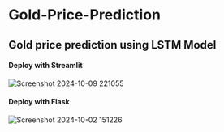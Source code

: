 # Gold-Price-Prediction
## Gold price prediction using LSTM Model
#### Deploy with Streamlit 
![Screenshot 2024-10-09 221055](https://github.com/user-attachments/assets/175a86d5-7b7a-46fe-b531-69d0efd06ccb)
#### Deploy with Flask 
![Screenshot 2024-10-02 151226](https://github.com/user-attachments/assets/aaf96742-01da-4b57-9ed4-21fa19241c87)
